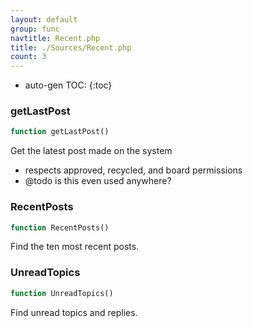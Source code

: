 ```yaml
---
layout: default
group: func
navtitle: Recent.php
title: ./Sources/Recent.php
count: 3
---
```

* auto-gen TOC:
{:toc}
### getLastPost

```php
function getLastPost()
```
Get the latest post made on the system

- respects approved, recycled, and board permissions
- @todo is this even used anywhere?

### RecentPosts

```php
function RecentPosts()
```
Find the ten most recent posts.



### UnreadTopics

```php
function UnreadTopics()
```
Find unread topics and replies.



